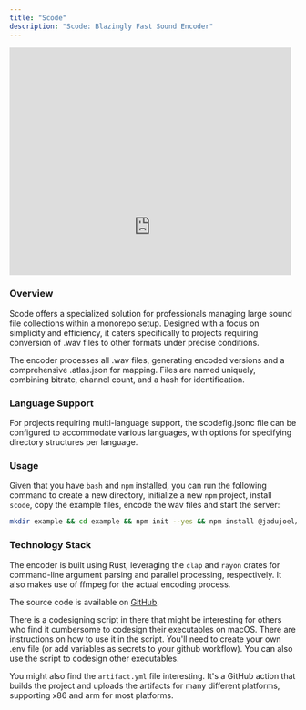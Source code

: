 ```yaml
---
title: "Scode"
description: "Scode: Blazingly Fast Sound Encoder"
---
```


<div id="scode_container">
<iframe id="scode" src=https://jadujoel.github.io/scode/></iframe>
<style>
#scode {
  position: relative;
  height: 1000px;
  width: 200%;
  border: none;
  transform: scale(0.7);
  transform-origin: 0 0;
  max-width: 140%;
  max-height: 900px;
  overflow: hidden;
}
#scode_container {
  height: 400px;
  overflow: hidden;
}
</style>
</div>

### Overview

Scode offers a specialized solution for professionals managing large sound file collections within a monorepo setup. Designed with a focus on simplicity and efficiency, it caters specifically to projects requiring conversion of .wav files to other formats under precise conditions.

The encoder processes all .wav files, generating encoded versions and a comprehensive .atlas.json for mapping. Files are named uniquely, combining bitrate, channel count, and a hash for identification.

### Language Support

For projects requiring multi-language support, the scodefig.jsonc file can be configured to accommodate various languages, with options for specifying directory structures per language.

### Usage

Given that you have `bash` and `npm` installed, you can run the following command to create a new directory, initialize a new `npm` project, install `scode`, copy the example files, encode the wav files and start the server:

```bash
mkdir example && cd example && npm init --yes && npm install @jadujoel/scode && cp -R node_modules/@jadujoel/scode/example/* . && npm run start
```

### Technology Stack

The encoder is built using Rust, leveraging the `clap` and `rayon` crates for command-line argument parsing and parallel processing, respectively. It also makes use of ffmpeg for the actual encoding process.

The source code is available on [GitHub](https://github.com/jadujoel/scode).

There is a codesigning script in there that might be interesting for others who find it cumbersome to codesign their executables on macOS. There are instructions on how to use it in the script. You'll need to create your own .env file (or add variables as secrets to your github workflow). You can also use the script to codesign other executables.

You might also find the `artifact.yml` file interesting. It's a GitHub action that builds the project and uploads the artifacts for many different platforms, supporting x86 and arm for most platforms.
